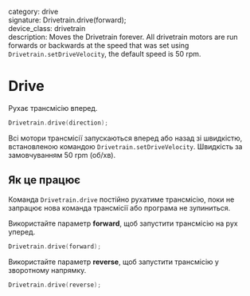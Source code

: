 category: drive  
signature: Drivetrain.drive(forward);  
device_class: drivetrain  
description: Moves the Drivetrain forever. All drivetrain motors are run forwards or backwards at the speed that was set using `Drivetrain.setDriveVelocity`, the default speed is 50 rpm.

# Drive

Рухає трансмісію вперед.

```cpp
Drivetrain.drive(direction);
```

Всі мотори трансмісії запускаються вперед або назад зі швидкістю, встановленою командою `Drivetrain.setDriveVelocity`. Швидкість за замовчуванням 50 rpm (об/хв).

## Як це працює

Команда `Drivetrain.drive` постійно рухатиме трансмісію, поки не запрацює нова команда трансмісії або програма не зупиниться.

Використайте параметр **forward**, щоб запустити трансмісію на рух уперед.

```cpp
Drivetrain.drive(forward);
```

Використайте параметр **reverse**, щоб запустити трансмісію у зворотному напрямку.

```cpp
Drivetrain.drive(reverse);
```
 
<advanced>
</advanced>